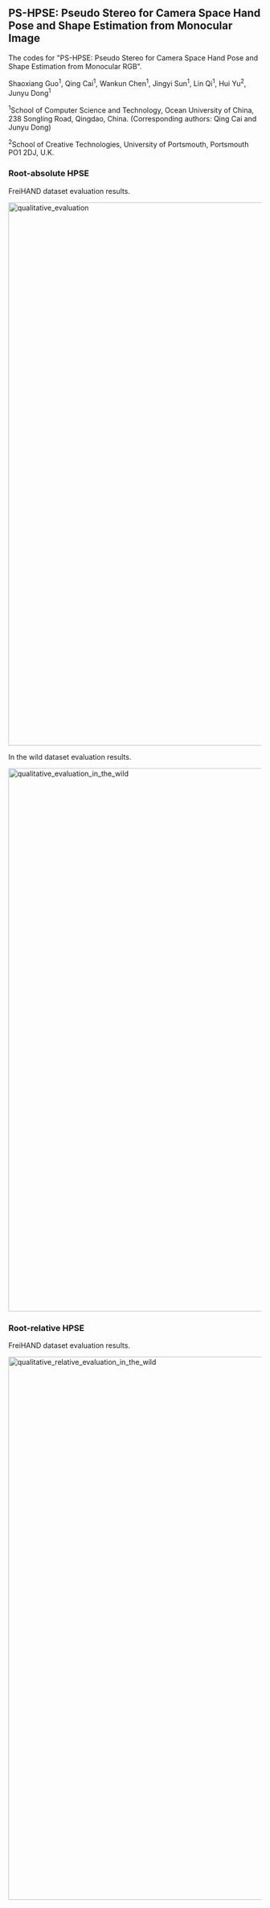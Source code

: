 ## PS-HPSE: Pseudo Stereo for Camera Space Hand Pose and Shape Estimation from Monocular Image
The codes for "PS-HPSE: Pseudo Stereo for Camera Space Hand Pose and Shape Estimation from Monocular RGB".

Shaoxiang Guo<sup>1</sup>, Qing Cai<sup>1</sup>, Wankun Chen<sup>1</sup>, Jingyi Sun<sup>1</sup>, Lin Qi<sup>1</sup>, Hui Yu<sup>2</sup>, Junyu Dong<sup>1</sup>

<sup>1</sup>School of Computer Science and Technology, Ocean University of China, 238 Songling Road, Qingdao, China. (Corresponding authors: Qing Cai and Junyu Dong)

<sup>2</sup>School of Creative Technologies, University of Portsmouth, Portsmouth PO1 2DJ, U.K.


### Root-absolute HPSE
FreiHAND dataset evaluation results.

<img width="1080" alt="qualitative_evaluation" src="https://github.com/ShaoXiang23/Pseudo-Stereo-Hand-Pose/assets/48667632/6b6bf366-765b-47b1-a106-0ad3d7a2e440">

In the wild dataset evaluation results.

<img width="1080" alt="qualitative_evaluation_in_the_wild" src="https://github.com/ShaoXiang23/Pseudo-Stereo-Hand-Pose/assets/48667632/1aef4b62-c61b-4e79-830f-204e90d009b1">

### Root-relative HPSE
FreiHAND dataset evaluation results.

<img width="1080" alt="qualitative_relative_evaluation_in_the_wild" src="https://github.com/ShaoXiang23/Pseudo-Stereo-Hand-Pose/assets/48667632/3a003276-ec3b-489f-8c2a-332f99764894">


